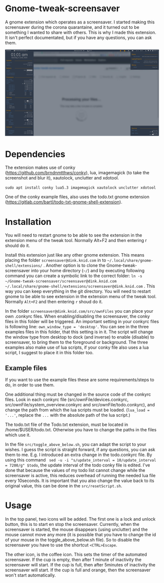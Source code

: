 # Gnome-tweak-screensaver
A gnome extension which operates as a screensaver. I started making this screensaver during the corona quarantaine, and it turned out to be something I wanted to share with others. This is why I made this extension. It isn't perfect documentated, but if you have any questions, you can ask them. 

<p align="center"><img src="Screenshot from 2020-06-06 01-01-57.png"></p>

# Dependencies
The extension makes use of conky (https://github.com/brndnmtthws/conky), lua, imagemagick (to take the screenshot and blur it), xautolock, unclutter and xdotool. 

`sudo apt install conky lua5.3 imagemagick xautolock unclutter xdotool`

One of the conky example files, also uses the todo.txt gnome extension (https://gitlab.com/bartl/todo-txt-gnome-shell-extension).

# Installation


You will need to restart gnome to be able to see the extension in the extension menu of the tweak tool. Normally Alt+F2 and then entering r should do it.



Install this extension just like any other gnome extension. This means placing the folder `screensaver@dink.knid.com` in to `~/.local/share/gnome-shell/extensions/` . Another option is to clone the Gnome-tweak-screensaver into your home directory (`~/`) and by executing following command you can create a symbolic link to the correct folder: `ln -s ~/Gnome-tweak-screensaver/screensaver@dink.knid.com ~/.local/share/gnome-shell/extensions/screensaver@dink.knid.com` . This way you can keep everything in the git directory. You will need to restart gnome to be able to see extension in the extension menu of the tweak tool. Normally `Alt+F2` and then entering  `r` shoud do it.

In the folder `screensaver@dink.knid.com/src/ownFiles` you can place your own .conkyrc files. When enabling/disabling the screensaver, the conky files in this folder will be triggered. An important setting in your conkyrc files is following line: `own_window_type = 'desktop'`. You can see in the three examples files in this folder, that this setting is in it. The script will change the window type from desktop to dock (and inverse) to enable (disable) to screensaver, to bring them to the foreground or background. The three examples also make use of lua scripts, if your conky file also uses a lua script, I suggest to place it in this folder too.

## Example files
If you want to use the example files these are some requirements/steps to do, in order to use them.

One additional thing must be changed in the source code of the conkyrc files. Look in each conkyrc file (src/ownFile/devices.conkyrc, src/ownFile/system_overview.conkyrc and src/ownFile/todo.conkyrc), and change the path from which the lua scripts must be loaded. (`lua_load = '...'`, replace the `...` with the absolute path of the lua script.)

The todo.txt file of the Todo.txt extension, must be located in /home/$USER/todo.txt. Otherwise you have to change the paths in the files which use it.

In the file `src/toggle_above_below.sh`, you can adapt the script to your wishes. I guess the script is straight forward, if any questions, you can ask them to me. E.g. I introduced an extra change in the todo.conkyrc file. By using this command `	sed -u -i "s/update_interval = 10/update_interval = 7200/g" $todo`, the update interval of the todo conky file is edited. I've done that because the values of my todo list cannot change while the screensaver is active, this reduces overhead of running the needed lua file every 10seconds. It is important that you also change the value back to its original value, this can be done in the `src/resetScript.sh`.     

# Usage
In the top panel, two icons will be added. The first one is a lock and unlock button, this is to start en stop the screensaver. Currently, when the screensaver is started, the mouse disappears (using unclutter) and the mouse cannot move any more (it is possible that you have to change the id of your mouse in the toggle_above_below.sh file). So to disable the screensaver you have to use the shortcut `<CTRL>Escape`. 

The other icon, is the coffee icon. This sets the timer of the automated screensaver. If the cup is empty, then after 1 minute of inactivity the screensaver will start. If the cup is full, then after 5minutes of inactivity the screensaver will start. If the cup is full and orange, then the screensaver won't start automatically.
